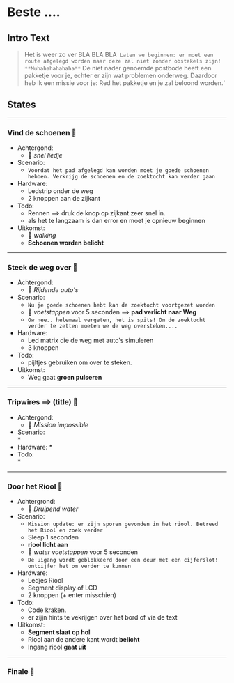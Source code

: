 # Beste ....

## Intro Text

> Het is weer zo ver BLA BLA BLA`
> Laten we beginnen: er moet een route afgelegd worden maar deze zal niet zonder obstakels zijn! **Muhahahahahaha**`
> De niet nader genoemde postbode heeft een pakketje voor je, echter er zijn wat problemen onderweg. Daardoor heb ik een missie voor je: Red het pakketje en je zal beloond worden.`


## States

---
### Vind de schoenen :shoe: 
* Achtergond:
	* :musical_note: *snel liedje*
* Scenario:	
	* `Voordat het pad afgelegd kan worden moet je goede schoenen hebben. Verkrijg de schoenen en de zoektocht kan verder gaan`
* Hardware:
	* Ledstrip onder de weg
	* 2 knoppen aan de zijkant
* Todo:
	* Rennen ==> druk de knop op zijkant zeer snel in. 
	* als het te langzaam is dan error en moet je opnieuw beginnen
* Uitkomst:
	* :musical_note: *walking*
	* **Schoenen worden belicht**

---
### Steek de weg over :walking:
* Achtergond:	
	* :musical_note: *Rijdende auto's*
* Scenario:		
	* `Nu je goede schoenen hebt kan de zoektocht voortgezet worden`
	* :musical_note: *voetstappen* voor 5 seconden ==> **pad verlicht naar Weg**
	* `Ow nee.. helemaal vergeten, het is spits! Om de zoektocht verder te zetten moeten we de weg oversteken....`
* Hardware:	
	* Led matrix die de weg met auto's simuleren
	* 3 knoppen
* Todo:		
	* pijltjes gebruiken om over te steken.	
* Uitkomst:
	* Weg gaat **groen pulseren**


---	
### Tripwires ==> (title) :flashlight: 	
* Achtergond:	
	* :musical_note: *Mission impossible*
* Scenario:		
	* 
* Hardware:	
	* 
* Todo:		
	* 

---
### Door het Riool :potable_water: 
* Achtergrond:	
	* :musical_note: *Druipend water*
* Scenario:	
	* `Mission update: er zijn sporen gevonden in het riool. Betreed het Riool en zoek verder`
	* Sleep 1 seconden
	* **riool licht aan** 
	* :musical_note: *water voetstappen* voor 5 seconden
	* `De uigang wordt geblokkeerd door een deur met een cijferslot! ontcijfer het om verder te kunnen`
* Hardware:	
	* Ledjes Riool
	* Segment display of LCD
	* 2 knoppen (+ enter misschien)
* Todo:		
	* Code kraken.
	* er zijjn hints te vekrijgen over het bord of via de text
* Uitkomst:
	* **Segment slaat op hol**
	* Riool aan de andere kant wordt **belicht**
	* Ingang riool **gaat uit**

---
### Finale :checkered_flag: 